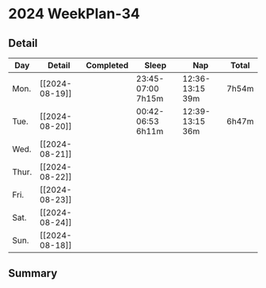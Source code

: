 # 2024 WeekPlan-34

## Detail

| Day   | Detail         | Completed | Sleep             | Nap             | Total |
| ----- | -------------- | --------- | ----------------- | --------------- | ----- |
| Mon.  | [[2024-08-19]] |           | 23:45-07:00 7h15m | 12:36-13:15 39m | 7h54m |
| Tue.  | [[2024-08-20]] |           | 00:42-06:53 6h11m | 12:39-13:15 36m | 6h47m |
| Wed.  | [[2024-08-21]] |           |                   |                 |       |
| Thur. | [[2024-08-22]] |           |                   |                 |       |
| Fri.  | [[2024-08-23]] |           |                   |                 |       |
| Sat.  | [[2024-08-24]] |           |                   |                 |       |
| Sun.  | [[2024-08-18]] |           |                   |                 |       |

## Summary
